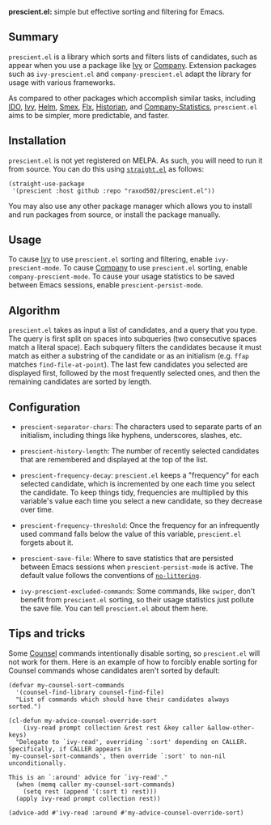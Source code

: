 **prescient.el:** simple but effective sorting and filtering for
Emacs.

## Summary

`prescient.el` is a library which sorts and filters lists of
candidates, such as appear when you use a package like [Ivy] or
[Company]. Extension packages such as `ivy-prescient.el` and
`company-prescient.el` adapt the library for usage with various
frameworks.

As compared to other packages which accomplish similar tasks,
including [IDO], [Ivy], [Helm], [Smex], [Flx], [Historian], and
[Company-Statistics], `prescient.el` aims to be simpler, more
predictable, and faster.

## Installation

`prescient.el` is not yet registered on MELPA. As such, you will need
to run it from source. You can do this using
[`straight.el`][straight.el] as follows:

    (straight-use-package
     '(prescient :host github :repo "raxod502/prescient.el"))

You may also use any other package manager which allows you to install
and run packages from source, or install the package manually.

## Usage

To cause [Ivy] to use `prescient.el` sorting and filtering, enable
`ivy-prescient-mode`. To cause [Company] to use `prescient.el`
sorting, enable `company-prescient-mode`. To cause your usage
statistics to be saved between Emacs sessions, enable
`prescient-persist-mode`.

## Algorithm

`prescient.el` takes as input a list of candidates, and a query that
you type. The query is first split on spaces into subqueries (two
consecutive spaces match a literal space). Each subquery filters the
candidates because it must match as either a substring of the
candidate or as an initialism (e.g. `ffap` matches
`find-file-at-point`). The last few candidates you selected are
displayed first, followed by the most frequently selected ones, and
then the remaining candidates are sorted by length.

## Configuration

* `prescient-separator-chars`: The characters used to separate parts
  of an initialism, including things like hyphens, underscores,
  slashes, etc.

* `prescient-history-length`: The number of recently selected
  candidates that are remembered and displayed at the top of the list.

* `prescient-frequency-decay`: `prescient.el` keeps a "frequency" for
  each selected candidate, which is incremented by one each time you
  select the candidate. To keep things tidy, frequencies are
  multiplied by this variable's value each time you select a new
  candidate, so they decrease over time.

* `prescient-frequency-threshold`: Once the frequency for an
  infrequently used command falls below the value of this variable,
  `prescient.el` forgets about it.

* `prescient-save-file`: Where to save statistics that are persisted
  between Emacs sessions when `prescient-persist-mode` is active. The
  default value follows the conventions of
  [`no-littering`][no-littering].

* `ivy-prescient-excluded-commands`: Some commands, like `swiper`,
  don't benefit from `prescient.el` sorting, so their usage statistics
  just pollute the save file. You can tell `prescient.el` about them
  here.

## Tips and tricks

Some [Counsel] commands intentionally disable sorting, so
`prescient.el` will not work for them. Here is an example of how to
forcibly enable sorting for Counsel commands whose candidates aren't
sorted by default:

    (defvar my-counsel-sort-commands
      '(counsel-find-library counsel-find-file)
      "List of commands which should have their candidates always sorted.")

    (cl-defun my-advice-counsel-override-sort
        (ivy-read prompt collection &rest rest &key caller &allow-other-keys)
      "Delegate to `ivy-read', overriding `:sort' depending on CALLER.
    Specifically, if CALLER appears in
    `my-counsel-sort-commands', then override `:sort' to non-nil
    unconditionally.

    This is an `:around' advice for `ivy-read'."
      (when (memq caller my-counsel-sort-commands)
        (setq rest (append '(:sort t) rest)))
      (apply ivy-read prompt collection rest))

    (advice-add #'ivy-read :around #'my-advice-counsel-override-sort)

[company]: https://github.com/company-mode/company-mode
[company-statistics]: https://github.com/company-mode/company-statistics
[counsel]: https://github.com/abo-abo/swiper#counsel
[flx]: https://github.com/lewang/flx
[helm]: https://github.com/emacs-helm/helm
[historian]: https://github.com/PythonNut/historian.el
[ido]: https://www.gnu.org/software/emacs/manual/ido.html
[ivy]: https://github.com/abo-abo/swiper#ivy
[no-littering]: https://github.com/emacscollective/no-littering
[smex]: https://github.com/nonsequitur/smex
[straight.el]: https://github.com/raxod502/straight.el
